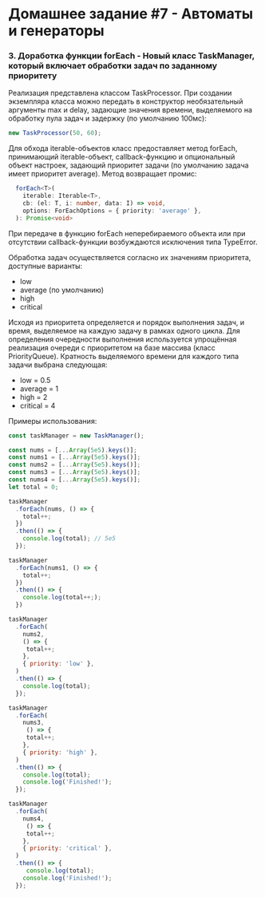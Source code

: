 # Домашнее задание #7 - Автоматы и генераторы

### 3. Доработка функции forEach - Новый класс TaskManager, который включает обработки задач по заданному приоритету

Реализация представлена классом TaskProcessor. При создании экземпляра класса можно передать в конструктор необязательный аргументы max и delay, задающие значения времени, выделяемого на обработку пула задач и задержку (по умолчанию 100мс):
```ts
new TaskProcessor(50, 60);
```

Для обхода iterable-объектов класс предоставляет метод forEach, принимающий iterable-объект, callback-функцию и опциональный объект настроек, задающий приоритет задачи (по умолчанию задача имеет приоритет average). Метод возвращает промис:

```ts
  forEach<T>(
    iterable: Iterable<T>,
    cb: (el: T, i: number, data: I) => void,
    options: ForEachOptions = { priority: 'average' },
  ): Promise<void>
```
При передаче в функцию forEach неперебираемого объекта или при отсутствии callback-функции возбуждаются исключения типа TypeError.

Обработка задач осуществляется согласно их значениям приоритета, доступные варианты:

- low
- average (по умолчанию)
- high
- critical

Исходя из приоритета определяется и порядок выполнения задач, и время, выделяемое на каждую задачу в рамках одного цикла.
Для определения очередности выполнения используется упрощённая реализация очереди с приоритетом на базе массива (класс PriorityQueue). Кратность выделяемого времени для каждого типа задачи выбрана следующая:

- low = 0.5
- average = 1
- high = 2
- critical = 4

Примеры использования:

```js
const taskManager = new TaskManager();

const nums = [...Array(5e5).keys()];
const nums1 = [...Array(5e5).keys()];
const nums2 = [...Array(5e5).keys()];
const nums3 = [...Array(5e5).keys()];
const nums4 = [...Array(5e5).keys()];
let total = 0;

taskManager
  .forEach(nums, () => {
    total++;
  })
  .then(() => {
    console.log(total); // 5e5
  });

taskManager
  .forEach(nums1, () => {
    total++;
  })
  .then(() => {
    console.log(total++;);
  })

taskManager
  .forEach(
    nums2,
    () => {
     total++;
    },
    { priority: 'low' },
  )
  .then(() => {
    console.log(total);
  });

taskManager
  .forEach(
    nums3,
     () => {
     total++;
    },
    { priority: 'high' },
  )
  .then(() => {
    console.log(total);
    console.log('Finished!');
  });

taskManager
  .forEach(
    nums4,
     () => {
     total++;
    },
    { priority: 'critical' },
  )
  .then(() => {
     console.log(total);
    console.log('Finished!');
  });
```
